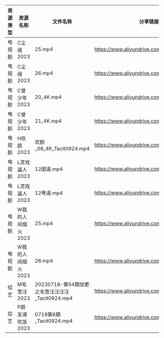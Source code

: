 | 资源类型 | 资源名称        | 文件名称                                 | 分享链接                                      | 更新时间       |
| ---- | ----------- | ------------------------------------ | ----------------------------------------- | ---------- |
| 电视剧  | C尘缘2023     | 25.mp4                               | https://www.aliyundrive.com/s/yWHajFwVrtP | 2023-07-19 |
| 电视剧  | C尘缘2023     | 26.mp4                               | https://www.aliyundrive.com/s/yWHajFwVrtP | 2023-07-19 |
| 电视剧  | C曾少年2023    | 20_4K.mp4                            | https://www.aliyundrive.com/s/FUrABu9z5Bh | 2023-07-19 |
| 电视剧  | C曾少年2023    | 21_4K.mp4                            | https://www.aliyundrive.com/s/FUrABu9z5Bh | 2023-07-19 |
| 电视剧  | H欢颜2023     | 欢颜_08_4K_Tacit0924.mp4               | https://www.aliyundrive.com/s/q4i9PYZAts6 | 2023-07-19 |
| 电视剧  | L灵戏逼人2023   | 12国语.mp4                             | https://www.aliyundrive.com/s/5UduQoDNUX4 | 2023-07-19 |
| 电视剧  | L灵戏逼人2023   | 12粤语.mp4                             | https://www.aliyundrive.com/s/5UduQoDNUX4 | 2023-07-19 |
| 电视剧  | W我的人间烟火2023 | 25.mp4                               | https://www.aliyundrive.com/s/MrDX7S2H7Wa | 2023-07-19 |
| 电视剧  | W我的人间烟火2023 | 26.mp4                               | https://www.aliyundrive.com/s/MrDX7S2H7Wa | 2023-07-19 |
| 综艺   | M毛雪汪2023    | 20230718-第54期加更之毛雪汪汪汪汪_Tacit0924.mp4 | https://www.aliyundrive.com/s/asPqfgPRqAg | 2023-07-19 |
| 综艺   | P朋友请吃饭2023  | 0718第6期_Tacit0924.mp4                | https://www.aliyundrive.com/s/A2Z3HKrT65s | 2023-07-19 |
